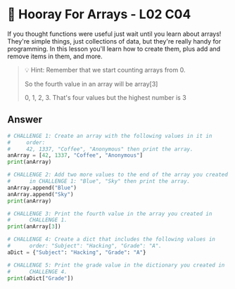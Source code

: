 # 🎊 Hooray For Arrays - L02 C04

If you thought functions were useful just wait until you learn about arrays! They're simple things, just collections of data, but they're really handy for programming. In this lesson you'll learn how to create them, plus add and remove items in them, and more.

> 💡 Hint: Remember that we start counting arrays from 0.
>
> So the fourth value in an array will be array[3]
>
> 0, 1, 2, 3. That's four values but the highest number is 3

## Answer

```python
# CHALLENGE 1: Create an array with the following values in it in
#     order:
#     42, 1337, "Coffee", "Anonymous" then print the array.
anArray = [42, 1337, "Coffee", "Anonymous"]
print(anArray)

# CHALLENGE 2: Add two more values to the end of the array you created
#      in CHALLENGE 1: "Blue", "Sky" then print the array.
anArray.append("Blue")
anArray.append("Sky")
print(anArray)

# CHALLENGE 3: Print the fourth value in the array you created in
#      CHALLENGE 1.
print(anArray[3])

# CHALLENGE 4: Create a dict that includes the following values in
#      order: "Subject": "Hacking", "Grade": "A".
aDict = {"Subject": "Hacking", "Grade": "A"}

# CHALLENGE 5: Print the grade value in the dictionary you created in
#      CHALLENGE 4.
print(aDict["Grade"])
```
